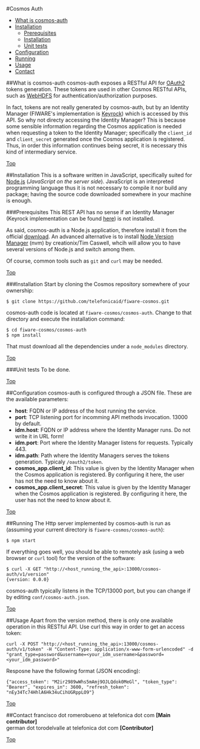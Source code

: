 #<a name="top"></a>Cosmos Auth

* [What is cosmos-auth](#whatis)
* [Installation](#maininstall)
    * [Prerequisites](#prerequisites)
    * [Installation](#installation)
    * [Unit tests](#unittests)
* [Configuration](#configuration)
* [Running](#running)
* [Usage](#usage)
* [Contact](#contact)

##<a name="whatis"></a>What is cosmos-auth
cosmos-auth exposes a RESTful API for [OAuth2](http://oauth.net/2/) tokens generation. These tokens are used in other Cosmos RESTful APIs, such as [WebHDFS](http://hadoop.apache.org/docs/current/hadoop-project-dist/hadoop-hdfs/WebHDFS.html) for authentication/authorization purposes.

In fact, tokens are not really generated by cosmos-auth, but by an Identity Manager (FIWARE's implementation is [Keyrock](http://catalogue.fiware.org/enablers/identity-management-keyrock)) which is accessed by this API. So why not directy accessing the Identity Manager? This is because some sensible information regarding the Cosmos application is needed when requesting a token to the Identity Manager; specifically the `client_id` and `client_secret` generated once the Cosmos application is registered. Thus, in order this information continues being secret, it is necessary this kind of intermediary service.

[Top](#top)

##<a name="maininstall"></a>Installation
This is a software written in JavaScript, specifically suited for [Node.js](https://nodejs.org) (<i>JavaScript on the server side</i>). JavaScript is an interpreted programming language thus it is not necessary to compile it nor build any package; having the source code downloaded somewhere in your machine is enough.

###<a name="prerequisites"></a>Prerequisites
This REST API has no sense if an Identity Manager (Keyrock implementation can be found [here](http://catalogue.fiware.org/enablers/identity-management-keyrock)) is not installed.

As said, cosmos-auth is a Node.js application, therefore install it from the official [download](https://nodejs.org/download/). An advanced alternative is to install [Node Version Manager](https://github.com/creationix/nvm) (nvm) by creationix/Tim Caswell, whcih will allow you to have several versions of Node.js and switch among them.

Of course, common tools such as `git` and `curl` may be needed.

[Top](#top)

###<a name="installation"></a>Installation
Start by cloning the Cosmos repository somewhere of your ownership:

    $ git clone https://github.com/telefonicaid/fiware-cosmos.git
    
cosmos-auth code is located at `fiware-cosmos/cosmos-auth`. Change to that directory and execute the installation command:

    $ cd fiware-cosmos/cosmos-auth
    $ npm install
    
That must download all the dependencies under a `node_modules` directory.

[Top](#top)

###<a name="unittests"></a>Unit tests
To be done.

[Top](#top)

##<a name="configuration"></a>Configuration
cosmos-auth is configured through a JSON file. These are the available parameters:

* **host**: FQDN or IP address of the host running the service.
* **port**: TCP listening port for incomming API methods invocation. 13000 by default.
* **idm.host**: FQDN or IP address where the Identity Manager runs. Do not write it in URL form!
* **idm.port**: Port where the Identity Manager listens for requests. Typically 443.
* **idm.path**: Path where the Identity Managers serves the tokens generation. Typicaly `/oauth2/token`.
* **cosmos_app.client\_id**: This value is given by the Identity Manager when the Cosmos application is registered. By configuring it here, the user has not the need to know about it.
* **cosmos_app.client\_secret**: This value is given by the Identity Manager when the Cosmos application is registered. By configuring it here, the user has not the need to know about it.

[Top](#top)

##<a name="running"></a>Running
The Http server implemented by cosmos-auth is run as (assuming your current directory is `fiware-cosmos/cosmos-auth`):

    $ npm start
    
If everything goes well, you should be able to remotely ask (using a web browser or `curl` tool) for the version of the software:

    $ curl -X GET "http://<host_running_the_api>:13000/cosmos-auth/v1/version"
    {version: 0.0.0}
    
cosmos-auth typically listens in the TCP/13000 port, but you can change if by editing `conf/cosmos-auth.json`.

[Top](#top)

##<a name="usage"></a>Usage
Apart from the version method, there is only one available operation in this RESTful API. Use curl this way in order to get an access token:

    curl -X POST "http://<host_running_the_api>:13000/cosmos-auth/v1/token" -H "Content-Type: application/x-www-form-urlencoded" -d "grant_type=password&username=<your_idm_username>&password=<your_idm_password>"
    
Resposne have the following format (JSON encoding):

    {"access_token": "M2ir2989wWhs5mAmj9OJLQdok0MeGl", "token_type": "Bearer", "expires_in": 3600, "refresh_token": "nEy34Tc74HhlA6Hk34uCihUGRppLO9"}
    
[Top](#top)

##<a name="whatis"></a>Contact
francisco dot romerobueno at telefonica dot com **[Main contributor]**
<br>
german dot torodelvalle at telefonica dot com **[Contributor]**

[Top](#top)